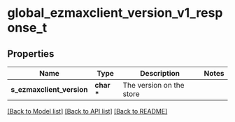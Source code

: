 # global_ezmaxclient_version_v1_response_t

## Properties
Name | Type | Description | Notes
------------ | ------------- | ------------- | -------------
**s_ezmaxclient_version** | **char \*** | The version on the store | 

[[Back to Model list]](../README.md#documentation-for-models) [[Back to API list]](../README.md#documentation-for-api-endpoints) [[Back to README]](../README.md)



